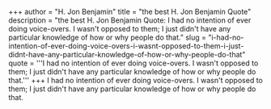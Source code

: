 +++
author = "H. Jon Benjamin"
title = "the best H. Jon Benjamin Quote"
description = "the best H. Jon Benjamin Quote: I had no intention of ever doing voice-overs. I wasn't opposed to them; I just didn't have any particular knowledge of how or why people do that."
slug = "i-had-no-intention-of-ever-doing-voice-overs-i-wasnt-opposed-to-them-i-just-didnt-have-any-particular-knowledge-of-how-or-why-people-do-that"
quote = '''I had no intention of ever doing voice-overs. I wasn't opposed to them; I just didn't have any particular knowledge of how or why people do that.'''
+++
I had no intention of ever doing voice-overs. I wasn't opposed to them; I just didn't have any particular knowledge of how or why people do that.

